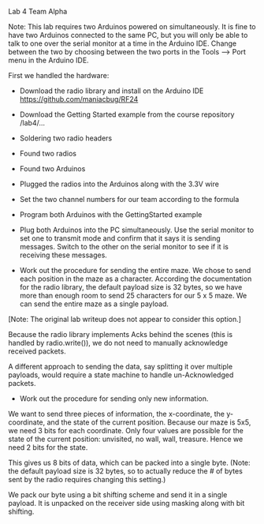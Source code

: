Lab 4
Team Alpha

Note: This lab requires two Arduinos powered on simultaneously. It is fine to have two Arduinos connected to the same PC, but you will only be able to talk to one over the serial monitor at a time in the Arduino IDE. Change between the two by choosing between the two ports in the Tools --> Port menu in the Arduino IDE.

First we handled the hardware:
- Download the radio library and install on the Arduino IDE
  https://github.com/maniacbug/RF24
- Download the Getting Started example from the course repository
  /lab4/...
- Soldering two radio headers
- Found two radios
- Found two Arduinos
- Plugged the radios into the Arduinos along with the 3.3V wire
- Set the two channel numbers for our team according to the formula
- Program both Arduinos with the GettingStarted example
- Plug both Arduinos into the PC simultaneously. Use the serial monitor to set one to transmit mode and confirm that it says it is sending messages. Switch to the other on the serial monitor to see if it is receiving these messages.


- Work out the procedure for sending the entire maze.
We chose to send each position in the maze as a character. According the documentation for the radio library, the default payload size is 32 bytes, so we have more than enough room to send 25 characters for our 5 x 5 maze. We can send the entire maze as a single payload.

[Note: The original lab writeup does not appear to consider this option.]

Because the radio library implements Acks behind the scenes (this is handled by radio.write()), we do not need to manually acknowledge received packets.

A different approach to sending the data, say splitting it over multiple payloads, would require a state machine to handle un-Acknowledged packets.


- Work out the procedure for sending only new information.

We want to send three pieces of information, the x-coordinate, the y-coordinate, and the state of the current position. Because our maze is 5x5, we need 3 bits for each coordinate. Only four values are possible for the state of the current position: unvisited, no wall, wall, treasure. Hence we need 2 bits for the state.

This gives us 8 bits of data, which can be packed into a single byte. (Note: the default payload size is 32 bytes, so to actually reduce the # of bytes sent by the radio requires changing this setting.)

We pack our byte using a bit shifting scheme and send it in a single payload. It is unpacked on the receiver side using masking along with bit shifting.

